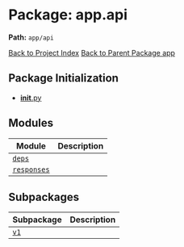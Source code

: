 # Package: app.api

**Path:** `app/api`

[Back to Project Index](../../../index.md)
[Back to Parent Package app](../index.md)

## Package Initialization
- [__init__.py](init.md)

## Modules

| Module | Description |
| --- | --- |
| [`deps`](deps.md) |  |
| [`responses`](responses.md) |  |

## Subpackages

| Subpackage | Description |
| --- | --- |
| [`v1`](v1/index.md) |  |
